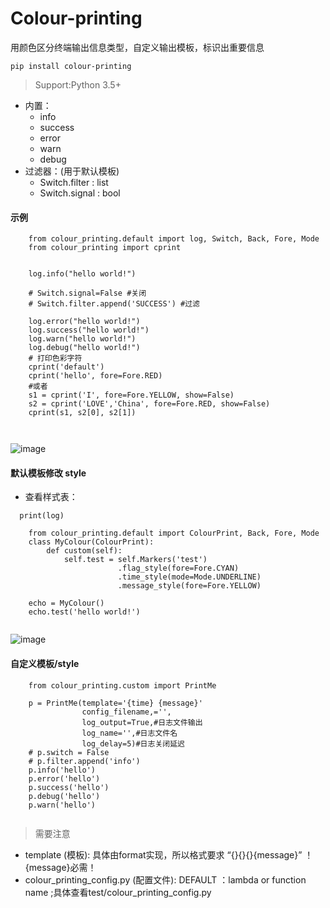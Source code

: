 # Colour-printing
用颜色区分终端输出信息类型，自定义输出模板，标识出重要信息
```
pip install colour-printing
```
> Support:Python 3.5+
- 内置： 
  - info 
  - success 
  - error 
  - warn
  - debug
- 过滤器：(用于默认模板)
  - Switch.filter : list
  - Switch.signal : bool

#### 示例
```
    from colour_printing.default import log, Switch, Back, Fore, Mode
    from colour_printing import cprint
    
    
    log.info("hello world!")

    # Switch.signal=False #关闭
    # Switch.filter.append('SUCCESS') #过滤
    
    log.error("hello world!")
    log.success("hello world!")
    log.warn("hello world!")
    log.debug("hello world!")
    # 打印色彩字符
    cprint('default')
    cprint('hello', fore=Fore.RED)
    #或者
    s1 = cprint('I', fore=Fore.YELLOW, show=False)
    s2 = cprint('LOVE','China', fore=Fore.RED, show=False)
    cprint(s1, s2[0], s2[1])
    
    

```
![image](https://github.com/Faithforus/Colour-printing/blob/master/default.png)
#### 默认模板修改 style
- 查看样式表： 
```
  print(log)
```
```
    from colour_printing.default import ColourPrint, Back, Fore, Mode    
    class MyColour(ColourPrint):
        def custom(self):
            self.test = self.Markers('test')
                        .flag_style(fore=Fore.CYAN)
                        .time_style(mode=Mode.UNDERLINE)
                        .message_style(fore=Fore.YELLOW)
    
    echo = MyColour()
    echo.test('hello world!')


```

![image](https://github.com/Faithforus/Colour-printing/blob/master/style.png)

#### 自定义模板/style

```
    from colour_printing.custom import PrintMe

    p = PrintMe(template='{time} {message}'
                config_filename,='',
                log_output=True,#日志文件输出
                log_name='',#日志文件名
                log_delay=5)#日志关闭延迟
    # p.switch = False
    # p.filter.append('info')
    p.info('hello')
    p.error('hello')
    p.success('hello')
    p.debug('hello')
    p.warn('hello')


```
> 需要注意 
- template (模板):  具体由format实现，所以格式要求 “{}{}{}{message}”  ！{message}必需！
- colour_printing_config.py (配置文件):  DEFAULT ：lambda or function name ;具体查看test/colour_printing_config.py


